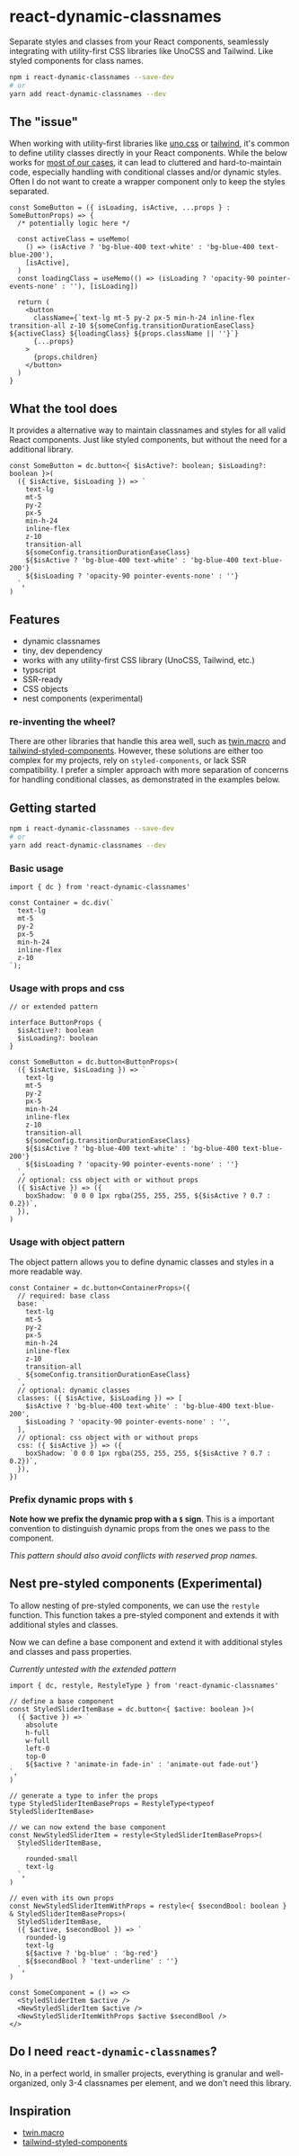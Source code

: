 # react-dynamic-classnames

Separate styles and classes from your React components, seamlessly integrating with utility-first CSS libraries like UnoCSS and Tailwind. Like styled components for class names.

```bash
npm i react-dynamic-classnames --save-dev
# or
yarn add react-dynamic-classnames --dev
```

## The "issue"

When working with utility-first libraries like [uno.css](https://unocss.dev/) or [tailwind](https://tailwindcss.com/), it's common to define utility classes directly in your React components. While the below works for [most of our cases](#do-i-need-react-dynamic-classnames), it can lead to cluttered and hard-to-maintain code, especially handling with conditional classes and/or dynamic styles. Often I do not want to create a wrapper component only to keep the styles separated.

```tsx
const SomeButton = ({ isLoading, isActive, ...props } : SomeButtonProps) => {
  /* potentially logic here */

  const activeClass = useMemo(
    () => (isActive ? 'bg-blue-400 text-white' : 'bg-blue-400 text-blue-200'),
    [isActive],
  )
  const loadingClass = useMemo(() => (isLoading ? 'opacity-90 pointer-events-none' : ''), [isLoading])

  return (
    <button
      className={`text-lg mt-5 py-2 px-5 min-h-24 inline-flex transition-all z-10 ${someConfig.transitionDurationEaseClass} ${activeClass} ${loadingClass} ${props.className || ''}`}
      {...props}
    >
      {props.children}
    </button>
  )
}
```

## What the tool does

It provides a alternative way to maintain classnames and styles for all valid React components. Just like styled components, but without the need for a additional library.

```tsx
const SomeButton = dc.button<{ $isActive?: boolean; $isLoading?: boolean }>(
  ({ $isActive, $isLoading }) => `
    text-lg
    mt-5
    py-2
    px-5
    min-h-24
    inline-flex
    z-10
    transition-all
    ${someConfig.transitionDurationEaseClass}
    ${$isActive ? 'bg-blue-400 text-white' : 'bg-blue-400 text-blue-200'}
    ${$isLoading ? 'opacity-90 pointer-events-none' : ''}
  `,
)
```

## Features

- dynamic classnames
- tiny, dev dependency
- works with any utility-first CSS library (UnoCSS, Tailwind, etc.)
- typscript
- SSR-ready
- CSS objects
- nest components (experimental)

### re-inventing the wheel?

There are other libraries that handle this area well, such as [twin.macro](https://github.com/ben-rogerson/twin.macro)  and [tailwind-styled-components](https://github.com/MathiasGilson/tailwind-styled-component). However, these solutions are either too complex for my projects, rely on `styled-components`, or lack SSR compatibility. I prefer a simpler approach with more separation of concerns for handling conditional classes, as demonstrated in the examples below.

## Getting started

```bash
npm i react-dynamic-classnames --save-dev
# or
yarn add react-dynamic-classnames --dev
```

### Basic usage

```tsx
import { dc } from 'react-dynamic-classnames'

const Container = dc.div(`
  text-lg
  mt-5
  py-2
  px-5
  min-h-24
  inline-flex
  z-10
`);
```

### Usage with props and css

```tsx
// or extended pattern

interface ButtonProps {
  $isActive?: boolean
  $isLoading?: boolean
}

const SomeButton = dc.button<ButtonProps>(
  ({ $isActive, $isLoading }) => `
    text-lg
    mt-5
    py-2
    px-5
    min-h-24
    inline-flex
    z-10
    transition-all
    ${someConfig.transitionDurationEaseClass}
    ${$isActive ? 'bg-blue-400 text-white' : 'bg-blue-400 text-blue-200'}
    ${$isLoading ? 'opacity-90 pointer-events-none' : ''}
  `,
  // optional: css object with or without props
  ({ $isActive }) => ({
    boxShadow: `0 0 0 1px rgba(255, 255, 255, ${$isActive ? 0.7 : 0.2})`,
  }),
)
```

### Usage with object pattern

The object pattern allows you to define dynamic classes and styles in a more readable way.

```tsx
const Container = dc.button<ContainerProps>({
  // required: base class
  base: `
    text-lg
    mt-5
    py-2
    px-5
    min-h-24
    inline-flex
    z-10
    transition-all
    ${someConfig.transitionDurationEaseClass}
  `,
  // optional: dynamic classes
  classes: ({ $isActive, $isLoading }) => [
    $isActive ? 'bg-blue-400 text-white' : 'bg-blue-400 text-blue-200',
    $isLoading ? 'opacity-90 pointer-events-none' : '',
  ],
  // optional: css object with or without props
  css: ({ $isActive }) => ({
    boxShadow: `0 0 0 1px rgba(255, 255, 255, ${$isActive ? 0.7 : 0.2})`,
  }),
})
```

### Prefix dynamic props with `$`

**Note how we prefix the dynamic prop with a `$` sign**. This is a important convention to distinguish dynamic props from the ones we pass to the component.

*This pattern should also avoid conflicts with reserved prop names.*

## Nest pre-styled components (Experimental)

To allow nesting of pre-styled components, we can use the `restyle` function. This function takes a pre-styled component and extends it with additional styles and classes.

Now we can define a base component and extend it with additional styles and classes and pass properties.

*Currently untested with the extended pattern*

```tsx
import { dc, restyle, RestyleType } from 'react-dynamic-classnames'

// define a base component
const StyledSliderItemBase = dc.button<{ $active: boolean }>(
  ({ $active }) => `
    absolute
    h-full
    w-full
    left-0
    top-0
    ${$active ? 'animate-in fade-in' : 'animate-out fade-out'}
`,
)

// generate a type to infer the props
type StyledSliderItemBaseProps = RestyleType<typeof StyledSliderItemBase>

// we can now extend the base component
const NewStyledSliderItem = restyle<StyledSliderItemBaseProps>(
  StyledSliderItemBase,
  `
    rounded-small
    text-lg
  `,
)

// even with its own props
const NewStyledSliderItemWithProps = restyle<{ $secondBool: boolean } & StyledSliderItemBaseProps>(
  StyledSliderItemBase,
  ({ $active, $secondBool }) => `
    rounded-lg
    text-lg
    ${$active ? 'bg-blue' : 'bg-red'}
    ${$secondBool ? 'text-underline' : ''}
  `,
)

const SomeComponent = () => <>
  <StyledSliderItem $active />
  <NewStyledSliderItem $active />
  <NewStyledSliderItemWithProps $active $secondBool />
</>
```

## Do I need `react-dynamic-classnames`?

No, in a perfect world, in smaller projects, everything is granular and well-organized, only 3-4 classnames per element, and we don't need this library.

## Inspiration
- [twin.macro](https://github.com/ben-rogerson/twin.macro)
- [tailwind-styled-components](https://github.com/MathiasGilson/tailwind-styled-component)
